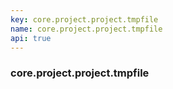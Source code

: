 ```yaml
---
key: core.project.project.tmpfile
name: core.project.project.tmpfile
api: true
---
```


### core.project.project.tmpfile
